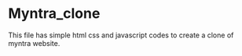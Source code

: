 # Myntra_clone
This file has simple html css and javascript codes to create a clone of myntra website.

